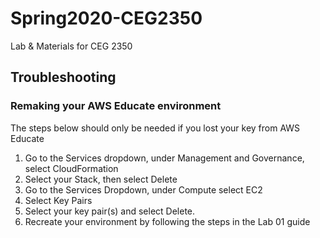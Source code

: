 # Spring2020-CEG2350
Lab &amp; Materials for CEG 2350

## Troubleshooting
### Remaking your AWS Educate environment
The steps below should only be needed if you lost your key from AWS Educate
1. Go to the Services dropdown, under Management and Governance, select CloudFormation
2. Select your Stack, then select Delete
3. Go to the Services Dropdown, under Compute select EC2
4. Select Key Pairs
5. Select your key pair(s) and select Delete.
6. Recreate your environment by following the steps in the Lab 01 guide
